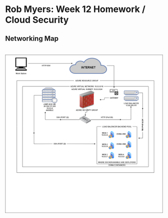 # Rob Myers: Week 12 Homework / Cloud Security 
## Networking Map

<brk>

#

<brk>

#


![picture](IMAGE/aa.PNG)


